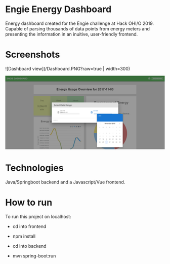 # Engie Energy Dashboard

Energy dashboard created for the Engie challenge at Hack OHI/O 2019. Capable of parsing thousands of data points from energy meters and presenting the information in an inuitive, user-friendly frontend.

# Screenshots

![Dashboard view](/Dashboard.PNG?raw=true | width=300)

![Date filter view](/DateFilter.PNG?raw=true)

# Technologies

Java/Springboot backend and a Javascript/Vue frontend.

# How to run

To run this project on localhost:

- cd into frontend
- npm install

- cd into backend
- mvn spring-boot:run
